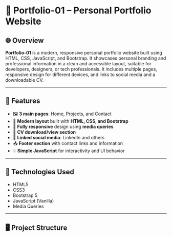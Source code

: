 # 📁 Portfolio-01 – Personal Portfolio Website

## 🌐 Overview

**Portfolio-01** is a modern, responsive personal portfolio website built using HTML, CSS, JavaScript, and Bootstrap. It showcases personal branding and professional information in a clean and accessible layout, suitable for developers, designers, or tech professionals. It includes multiple pages, responsive design for different devices, and links to social media and a downloadable CV.

---

## 🎯 Features

- 🖼️ **3 main pages**: Home, Projects, and Contact  
- 🎨 **Modern layout** built with **HTML, CSS, and Bootstrap**  
- 📱 **Fully responsive** design using **media queries**  
- 📄 **CV download/view section**  
- 🔗 **Linked social media**: LinkedIn and others  
- 📥 **Footer section** with contact links and information  
- 💡 **Simple JavaScript** for interactivity and UI behavior  

---

## 🧰 Technologies Used

- HTML5  
- CSS3  
- Bootstrap 5  
- JavaScript (Vanilla)  
- Media Queries  

---

## 🖥️ Project Structure

